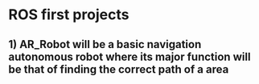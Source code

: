 # ROS first projects

## 1) AR_Robot will be a basic navigation autonomous robot where its major function will be that of finding the correct path of a area
